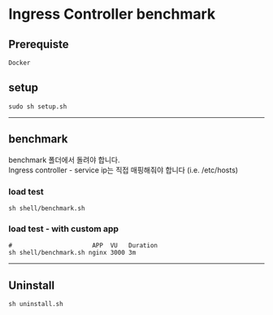 # Ingress Controller benchmark

## Prerequiste
```Docker```
## setup
```
sudo sh setup.sh
```
---
## benchmark
benchmark 폴더에서 돌려야 합니다.  
Ingress controller - service ip는 직접 매핑해줘야 합니다 (i.e. /etc/hosts)
### load test
```
sh shell/benchmark.sh 
```
### load test - with custom app

```
#                      APP  VU   Duration
sh shell/benchmark.sh nginx 3000 3m
```
---
## Uninstall
```
sh uninstall.sh
```